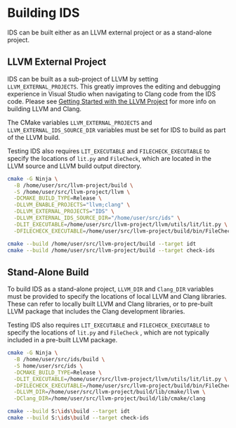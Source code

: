 # Building IDS

IDS can be built either as an LLVM external project or as a stand-alone project.

## LLVM External Project

IDS can be built as a sub-project of LLVM by setting `LLVM_EXTERNAL_PROJECTS`.
This greatly improves the editing and debugging experience in Visual Studio when
navigating to Clang code from the IDS code. Please see [Getting Started with the
LLVM
Project](https://llvm.org/docs/GettingStarted.html#getting-the-source-code-and-building-llvm)
for more info on building LLVM and Clang.

The CMake variables `LLVM_EXTERNAL_PROJECTS` and `LLVM_EXTERNAL_IDS_SOURCE_DIR`
variables must be set for IDS to build as part of the LLVM build.

Testing IDS also requires `LIT_EXECUTABLE` and `FILECHECK_EXECUTABLE` to specify
the locations of `lit.py` and `FileCheck`, which are located in the LLVM source
and LLVM build output directory.

```bash
cmake -G Ninja \
  -B /home/user/src/llvm-project/build \
  -S /home/user/src/llvm-project/llvm \
  -DCMAKE_BUILD_TYPE=Release \
  -DLLVM_ENABLE_PROJECTS="llvm;clang" \
  -DLLVM_EXTERNAL_PROJECTS="IDS" \
  -DLLVM_EXTERNAL_IDS_SOURCE_DIR="/home/user/src/ids" \
  -DLIT_EXECUTABLE=/home/user/src/llvm-project/llvm/utils/lit/lit.py \
  -DFILECHECK_EXECUTABLE=/home/user/src/llvm-project/build/bin/FileCheck

cmake --build /home/user/src/llvm-project/build --target idt
cmake --build /home/user/src/llvm-project/build --target check-ids
```

## Stand-Alone Build

To build IDS as a stand-alone project, `LLVM_DIR` and `Clang_DIR` variables must
be provided to specify the locations of local LLVM and Clang libraries. These
can refer to locally built LLVM and Clang libraries, or to pre-built LLVM
package that includes the Clang development libraries.

Testing IDS also requires `LIT_EXECUTABLE` and `FILECHECK_EXECUTABLE` to specify
the locations of `lit.py` and `FileCheck` , which are not typically included in
a pre-built LLVM package.

```bash
cmake -G Ninja \
  -B /home/user/src/ids/build \
  -S home/user/src/ids \
  -DCMAKE_BUILD_TYPE=Release \
  -DLIT_EXECUTABLE=/home/user/src/llvm-project/llvm/utils/lit/lit.py \
  -DFILECHECK_EXECUTABLE=/home/user/src/llvm-project/build/bin/FileCheck \
  -DLLVM_DIR=/home/user/src/llvm-project/build/lib/cmake/llvm \
  -DClang_DIR=/home/user/src/llvm-project/build/lib/cmake/clang

cmake --build S:\ids\build --target idt
cmake --build S:\ids\build --target check-ids
```
